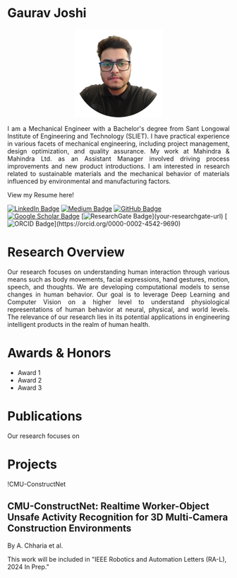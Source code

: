 # Gaurav Joshi

<p align="center">
  <img src="./profilepic.png" alt="Profile Picture" width="200"/>
  <br>
  <samp>
    <p align="justify"> 
     I am a Mechanical Engineer with a Bachelor's degree from Sant Longowal Institute of Engineering and Technology (SLIET). I have practical experience in various facets of mechanical engineering, including project management, design optimization, and quality assurance. My work at Mahindra & Mahindra Ltd. as an Assistant Manager involved driving process improvements and new product introductions. I am interested in research related to sustainable materials and the mechanical behavior of materials influenced by environmental and manufacturing factors. 
      </p>
  </samp>
</p>




View my Resume here!

[![LinkedIn Badge](https://img.shields.io/badge/-LinkedIn-blue?style=flat-square&logo=linkedin&logoColor=white&link=your-linkedin-url%29)](https://www.linkedin.com/in/mastersinusoidal/)
[![Medium Badge](https://img.shields.io/badge/-Medium-black?style=flat-square&logo=medium&logoColor=white&link=your-medium-url%29)](https://medium.com/@mastersinusoidal)
[![GitHub Badge](https://img.shields.io/badge/-GitHub-181717?style=flat-square&logo=github&logoColor=white&link=your-github-url%29)](https://github.com/mastersinusoidal)
[![Google Scholar Badge](https://img.shields.io/badge/-Google_Scholar-blue?style=flat-square&logo=google-scholar&logoColor=white&link=your-google-scholar-url%29)](your-google-scholar-url)
[![ResearchGate Badge](https://img.shields.io/badge/-ResearchGate-green?)](your-researchgate-url)
[![ORCID Badge](https://img.shields.io/badge/-ORCID-green?)](https://orcid.org/0000-0002-4542-9690)

# Research Overview
<p align="justify"> 
Our research focuses on understanding human interaction through various means such as body movements, facial expressions, hand gestures, motion, speech, and thoughts. We are developing computational models to sense changes in human behavior. Our goal is to leverage Deep Learning and Computer Vision on a higher level to understand physiological representations of human behavior at neural, physical, and world levels. The relevance of our research lies in its potential applications in engineering intelligent products in the realm of human health.
  </p>

# Awards & Honors
* Award 1
* Award 2
* Award 3

# Publications
<p align="justify"> 
Our research focuses on 
  </p>

  
# Projects
!CMU-ConstructNet

## CMU-ConstructNet: Realtime Worker-Object Unsafe Activity Recognition for 3D Multi-Camera Construction Environments
By A. Chharia et al.

This work will be included in "IEEE Robotics and Automation Letters (RA-L), 2024 In Prep."



